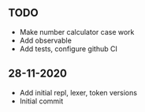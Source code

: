 ## TODO

- Make number calculator case work
- Add observable
- Add tests, configure github CI

## 28-11-2020

- Add initial repl, lexer, token versions
- Initial commit